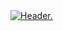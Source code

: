 <div>
  <a href="https://discord.gg/Gzp6yATgzu" target="_blank">
    <img src="https://cdn.discordapp.com/attachments/971827979904765952/972792633300754482/Readme-Header.png" alt="Header."> </img>
  </a>
</div>
